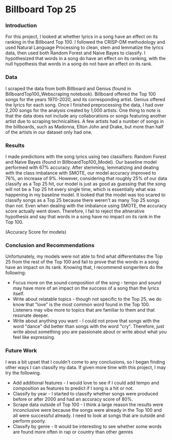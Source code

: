 # Billboard Top 25 

### Introduction 
For this project, I looked at whether lyrics in a song have an effect on its ranking in the Billboard Top 100. I followed the CRISP-DM methodology and used Natural Language Processing to clean, stem and lemmatize the lyrics data, then used both Random Forest and Naive Bayes to classify. I hypothesized that words in a song do have an effect on its ranking, with the null hypothesis that words in a song do not have an effect on its rank. 

### Data 
I scraped the data from both Billboard and Genius (found in BillboardTop100_Webscraping notebook). Billboard offered the Top 100 songs for the years 1970-2020, and its corresponding artist. Genius offered the lyrics for each song. Once I finished preprocessing the data, I had over 2,200 songs for the analysis created by 1,000 artists. One thing to note is that the data does not include any collaborations or songs featuring another artist due to scraping technicalities. A few artists had a number of songs in the billboards, such as Madonna, Elton John and Drake, but more than half of the artists in our dataset only had one. 

### Results 
I made predictions with the song lyrics using two classifiers: Random Forest and Naive Bayes (found in BillboardTop100_Model). Our baseline model performed with 67% accuracy. After stemming, lemmatizing and dealing with the class imbalance with SMOTE, our model accuracy improved to 76%, an increase of 9%. However, considering that roughly 25% of our data classify as a Top 25 hit, our model is just as good as guessing that the song will not be a Top 25 hit every single time, which is essentially what was happening in my baseline model. It looked that the model was too scared to classify songs as a Top 25 because there weren't as many Top 25 songs than not. Even when dealing with the imbalance using SMOTE, the accuracy score actually went down. Therefore, I fail to reject the altnerative hypothesis and say that words in a song have no impact on its rank in the Top 100. 

(Accuracy Score for models) 

### Conclusion and Recommendations 
Unfortunately, my models were not able to find what differentiates the Top 25 from the rest of the Top 100 and fail to prove that the words in a song have an impact on its rank. Knowing that, I recommend songwriters do the following: 
* Focus more on the sound composition of the song - tempo and sound may have more of an impact on the success of a song than the lyrics itself. 
* Write about relatable topics - though not specific to the Top 25, we do know that "love" is the most common word found in the Top 100. Listeners may vibe more to topics that are familiar to them and that resonate deeper. 
* Write about anything you want - I could not prove that songs with the word "dance" did better than songs with the word "cry". Therefore, just write about something you are passionate about or write about what you feel like expressing. 

### Future Work 
I was a bit upset that I couldn't come to any conclusions, so I began finding other ways I can classify my data. If given more time with this project, I may try the following. 
* Add additional features - I would love to see if I could add tempo and composition as features to predict if I song is a hit or not. 
* Classify by year - I started to classify whether songs were produced before or after 2000 and had an accuracy score of 80%. 
* Scrape data outside of Top 100 - I think a large reason the results were inconclusive were because the songs were already in the Top 100 and all were successful already. I need to look at songs that are outside and perform poorly. 
* Classify by genre - It would be interesting to see whether some words are found more often in rap or country than other genres 
